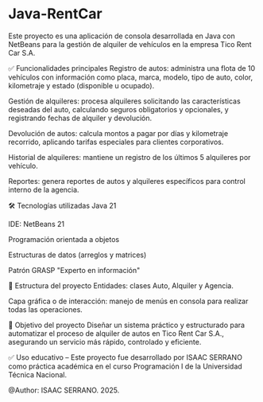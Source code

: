 # Java-RentCar
Este proyecto es una aplicación de consola desarrollada en Java con NetBeans para la gestión de alquiler de vehículos en la empresa Tico Rent Car S.A.

✅ Funcionalidades principales
Registro de autos: administra una flota de 10 vehículos con información como placa, marca, modelo, tipo de auto, color, kilometraje y estado (disponible u ocupado).

Gestión de alquileres: procesa alquileres solicitando las características deseadas del auto, calculando seguros obligatorios y opcionales, y registrando fechas de alquiler y devolución.

Devolución de autos: calcula montos a pagar por días y kilometraje recorrido, aplicando tarifas especiales para clientes corporativos.

Historial de alquileres: mantiene un registro de los últimos 5 alquileres por vehículo.

Reportes: genera reportes de autos y alquileres específicos para control interno de la agencia.

🛠 Tecnologías utilizadas
Java 21

IDE: NetBeans 21

Programación orientada a objetos

Estructuras de datos (arreglos y matrices)

Patrón GRASP "Experto en información"

📂 Estructura del proyecto
Entidades: clases Auto, Alquiler y Agencia.

Capa gráfica o de interacción: manejo de menús en consola para realizar todas las operaciones.

🎯 Objetivo del proyecto
Diseñar un sistema práctico y estructurado para automatizar el proceso de alquiler de autos en Tico Rent Car S.A., asegurando un servicio más rápido, controlado y eficiente.

✅ Uso educativo – Este proyecto fue desarrollado por ISAAC SERRANO  como práctica académica en el curso Programación I de la Universidad Técnica Nacional.

@Author: ISAAC SERRANO. 2025.
